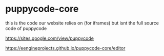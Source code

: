 # puppycode-core
this is the code our website relies on (for iframes) but isnt the full source code of puppycode

https://sites.google.com/view/puppycode

https://eengineprojects.github.io/puppycode-core/editor
